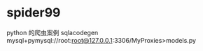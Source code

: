 # spider99
python 的爬虫案例
sqlacodegen mysql+pymysql://root:root@127.0.0.1:3306/MyProxies>models.py
    
